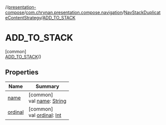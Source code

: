//[presentation-compose](../../../../index.md)/[com.chrynan.presentation.compose.navigation](../../index.md)/[NavStackDuplicateContentStrategy](../index.md)/[ADD_TO_STACK](index.md)

# ADD_TO_STACK

[common]\
[ADD_TO_STACK](index.md)()

## Properties

| Name | Summary |
|---|---|
| [name](../-c-l-e-a-r_-s-t-a-c-k/index.md#-372974862%2FProperties%2F-399056487) | [common]<br>val [name](../-c-l-e-a-r_-s-t-a-c-k/index.md#-372974862%2FProperties%2F-399056487): [String](https://kotlinlang.org/api/latest/jvm/stdlib/kotlin/-string/index.html) |
| [ordinal](../-c-l-e-a-r_-s-t-a-c-k/index.md#-739389684%2FProperties%2F-399056487) | [common]<br>val [ordinal](../-c-l-e-a-r_-s-t-a-c-k/index.md#-739389684%2FProperties%2F-399056487): [Int](https://kotlinlang.org/api/latest/jvm/stdlib/kotlin/-int/index.html) |
